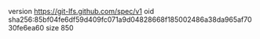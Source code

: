 version https://git-lfs.github.com/spec/v1
oid sha256:85bf04fe6df59d409fc071a9d04828668f185002486a38da965af7030fe6ea60
size 850
